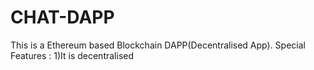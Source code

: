 # CHAT-DAPP
This is a Ethereum based Blockchain DAPP(Decentralised App). 
Special Features :
1)It is decentralised
